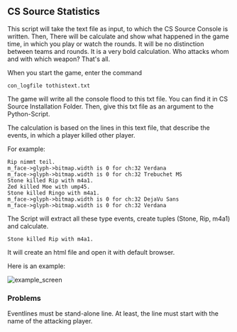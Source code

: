 ## CS Source Statistics

This script will take the text file as input, to which the CS Source Console is written. Then, There will be calculate and show what happened in the game time, in which you play or watch the rounds. It will be no distinction between teams and rounds. It is a very bold calculation. Who attacks whom and with which weapon? That's all.

When you start the game, enter the command
```
con_logfile tothistext.txt
```

The game will write all the console flood to this txt file. You can find it in CS Source Installation Folder. Then, give this txt file as an argument to the Python-Script.

The calculation is based on the lines in this text file, that describe the events, in which a player killed other player.

For example:
```
Rip nimmt teil.
m_face->glyph->bitmap.width is 0 for ch:32 Verdana
m_face->glyph->bitmap.width is 0 for ch:32 Trebuchet MS
Stone killed Rip with m4a1.
Zed killed Moe with ump45.
Stone killed Ringo with m4a1.
m_face->glyph->bitmap.width is 0 for ch:32 DejaVu Sans
m_face->glyph->bitmap.width is 0 for ch:32 Verdana
```

The Script will extract all these type events, create tuples (Stone, Rip, m4a1) and calculate.
```
Stone killed Rip with m4a1.
```
It will create an html file and open it with default browser.

Here is an example:

<p><img src="https://github.com/seyitalitek/CS-Source-Statistics-/blob/master/example_result.jpg" alt="example_screen" /></p>

### Problems

Eventlines must be stand-alone line. At least, the line must start with the name of the attacking player.
